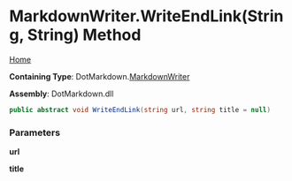<a name="_top"></a>

# MarkdownWriter\.WriteEndLink\(String, String\) Method

[Home](../../../README.md#_top)

**Containing Type**: DotMarkdown\.[MarkdownWriter](../README.md#_top)

**Assembly**: DotMarkdown\.dll

```csharp
public abstract void WriteEndLink(string url, string title = null)
```

### Parameters

**url**

**title**